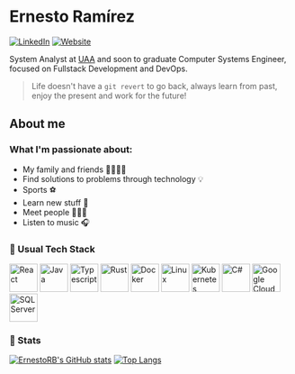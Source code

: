 # Ernesto Ramírez
[![LinkedIn](https://img.shields.io/badge/linkedin-%230077B5.svg?style=for-the-badge&logo=linkedin&logoColor=white)](https://linkedin.com/in/ernesto-ram%C3%ADrez-briano)
[![Website](https://img.shields.io/badge/website-000000?style=for-the-badge&logo=About.me&logoColor=white)](https://ernestorb.com)

System Analyst at [UAA](https://uaa.mx) and soon to graduate Computer Systems Engineer, focused on Fullstack Development and DevOps.

>  Life doesn't have a ``` git revert ``` to go back, always learn from past, enjoy the present and work for the future!

## About me
### What I'm passionate about:
- My family and friends 👨‍👨‍👧‍👦
- Find solutions to problems through technology :bulb:
- Sports ⚽
- Learn new stuff :brain:
- Meet people :people_holding_hands:
- Listen to music :headphones:

### 🔨 Usual Tech Stack

<div>
  <img alt="React"  width="50" height="50" src="https://cdn.jsdelivr.net/gh/devicons/devicon@latest/icons/react/react-original.svg" />
  <img alt="Java" width="50" height="50" src="https://cdn.jsdelivr.net/gh/devicons/devicon@latest/icons/java/java-original.svg" />
  <img alt="Typescript" width="50" height="50" src="https://cdn.jsdelivr.net/gh/devicons/devicon@latest/icons/typescript/typescript-original.svg" />
  <img alt="Rust" width="50" height="50" src="https://cdn.jsdelivr.net/gh/devicons/devicon@latest/icons/rust/rust-original.svg" />
  <img alt="Docker" width="50" height="50" src="https://cdn.jsdelivr.net/gh/devicons/devicon@latest/icons/docker/docker-original.svg" />
  <img alt="Linux" width="50" height="50" src="https://cdn.jsdelivr.net/gh/devicons/devicon@latest/icons/linux/linux-original.svg" />
  <img alt="Kubernetes"  width="50" height="50" src="https://cdn.jsdelivr.net/gh/devicons/devicon@latest/icons/kubernetes/kubernetes-original.svg" />
  <img alt="C#" width="50" height="50" src="https://cdn.jsdelivr.net/gh/devicons/devicon@latest/icons/csharp/csharp-original.svg" />
  <img alt="Google Cloud" width="50" height="50" src="https://cdn.jsdelivr.net/gh/devicons/devicon@latest/icons/googlecloud/googlecloud-original.svg" />
  <img alt="SQL Server" width="50" height="50" src="https://cdn.jsdelivr.net/gh/devicons/devicon@latest/icons/microsoftsqlserver/microsoftsqlserver-original.svg" />
</div>

### 🥇 Stats

[![ErnestoRB's GitHub stats](https://github-readme-stats.vercel.app/api?username=ErnestoRB&theme=transparent)](https://github.com/anuraghazra/github-readme-stats)
[![Top Langs](https://github-readme-stats.vercel.app/api/top-langs/?username=ErnestoRB&hide=php,html,css&layout=compact&theme=transparent)](https://github.com/anuraghazra/github-readme-stats)

